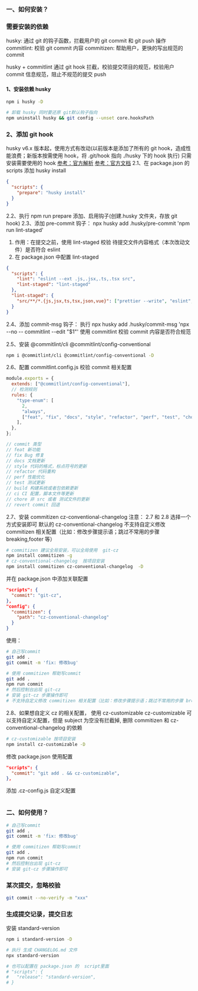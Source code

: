 ### 一、如何安装？

### 需要安装的依赖

husky: 通过 git 的钩子函数，拦截用户的 git commit 和 git push 操作
commitlint: 校验 git commit 内容
commitizen: 帮助用户，更快的写出规范的 commit

husky + commitlint 通过 git hook 拦截，校验提交项目的规范，校验用户 commit 信息规范，阻止不规范的提交 push

#### 1、安装依赖 husky

```sh
npm i husky -D

# 卸载 husky 同时要还原 git默认钩子指向
npm uninstall husky && git config --unset core.hooksPath
```

### 2、添加 git hook

husky v6.x 版本起，使用方式有改动(以前版本是添加了所有的 git hook，造成性能浪费；新版本按需使用 hook，将 .git/hook 指向 ./husky 下的 hook 执行)
只需安装需要使用的 hook
[参考：官方解析](https://blog.typicode.com/husky-git-hooks-autoinstall/)
[参考：官方文档](https://typicode.github.io/husky/getting-started.html)
2.1、在 package.json 的 scripts 添加 husky install

```json
{
  "scripts": {
    "prepare": "husky install"
  }
}
```

2.2、执行 npm run prepare 添加、启用钩子(创建.husky 文件夹，存放 git hook)
2.3、添加 pre-commit 钩子： npx husky add .husky/pre-commit 'npm run lint-staged'

1. 作用：在提交之前，使用 lint-staged 校验 待提交文件内容格式（本次改动文件）是否符合 eslint
2. 在 package.json 中配置 lint-staged

```json
{
  "scripts": {
    "lint": "eslint --ext .js,.jsx,.ts,.tsx src",
    "lint-staged": "lint-staged"
  },
  "lint-staged": {
    "src/**/*.{js,jsx,ts,tsx,json,vue}": ["prettier --write", "eslint", "git add"]
  }
}
```

2.4、添加 commit-msg 钩子： 执行 npx husky add .husky/commit-msg 'npx --no -- commitlint --edit "$1"'
使用 commitlint 校验 commit 内容是否符合规范

2.5、安装 @commitlint/cli @commitlint/config-conventional

```sh
npm i @commitlint/cli @commitlint/config-conventional -D
```

2.6、配置 commitlint.config.js 校验 commit 相关配置

```js
module.exports = {
  extends: ["@commitlint/config-conventional"],
  // 检测规则
  rules: {
    "type-enum": [
      2,
      "always",
      ["feat", "fix", "docs", "style", "refactor", "perf", "test", "chore", "revert", "build"],
    ],
  },
};

// commit 类型
// feat 新功能
// fix Bug 修复
// docs 文档更新
// style 代码的格式，标点符号的更新
// refactor 代码重构
// perf 性能优化
// test 测试更新
// build 构建系统或者包依赖更新
// ci CI 配置，脚本文件等更新
// chore 非 src 或者 测试文件的更新
// revert commit 回退
```

2.7、安装 commitizen cz-conventional-changelog
注意： 2.7 和 2.8 选择一个方式安装即可
默认的 cz-conventional-changelog 不支持自定义修改 commitizen 相关配置（比如：修改步骤提示语；跳过不常用的步骤 breaking,footer 等）

```sh
# commitizen 建议全局安装，可以全局使用  git-cz
npm install commitizen -g
# cz-conventional-changelog  按项目安装
npm install commitizen cz-conventional-changelog  -D
```

并在 package.json 中添加关联配置

```json
"scripts": {
  "commit": "git-cz",
},
"config": {
  "commitizen": {
    "path": "cz-conventional-changelog"
  }
}
```

使用：

```sh
# 自己写commit
git add .
git commit -m 'fix: 修改bug'

# 使用 commitizen 帮助写commit
git add .
npm run commit
# 然后控制台出现 git-cz
# 安装 git-cz 步骤操作即可
# 不支持自定义修改 commitizen 相关配置（比如：修改步骤提示语；跳过不常用的步骤 breaking,footer 等
```

2.8、如果想自定义 cz 的相关配置， 使用 cz-customizable
cz-customizable 可以支持自定义配置，但是 subject 为空没有拦截掉,
删除 commitizen 和 cz-conventional-changelog 的依赖

```sh
# cz-customizable 按项目安装
npm install cz-customizable -D
```

修改 package.json 使用配置

```json
"scripts": {
  "commit": "git add . && cz-customizable",
},
```

添加 .cz-config.js 自定义配置

```json

```

### 二、如何使用？

```sh
# 自己写commit
git add .
git commit -m 'fix: 修改bug'

# 使用 commitizen 帮助写commit
git add .
npm run commit
# 然后控制台出现 git-cz
# 安装 git-cz 步骤操作即可
```

### 某次提交，忽略校验

```sh
git commit --no-verify -m "xxx"
```

### 生成提交记录，提交日志

安装 standard-version

```sh
npm i standard-version -D

# 执行 生成 CHANGELOG.md 文件
npx standard-version

# 也可以配置在 package.json 的  script里面
# "scripts": {
#   "release": "standard-version",
# }
```
